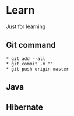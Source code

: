 # Learn
Just for learning

## Git command
	* git add --all
	* git commit -m ""
	* git push origin master
	
## Java

## Hibernate
